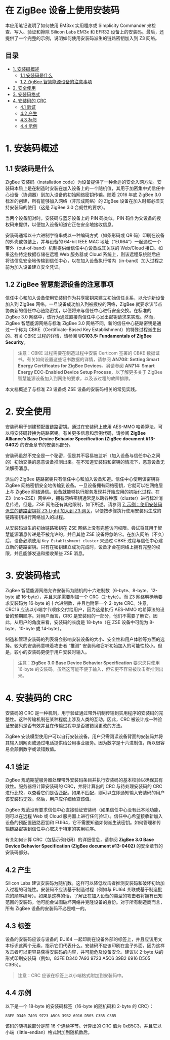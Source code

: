 # 在 ZigBee 设备上使用安装码 <!-- omit in toc -->

本应用笔记说明了如何使用 EM3xx 实用程序或 Simplicity Commander 来检查、写入、验证和擦除 Silicon Labs EM3x 和 EFR32 设备上的安装码。最后，还提供了一个完整的示例，说明如何使用安装码派生的链路密钥加入到 Z3 网络。

## 目录 <!-- omit in toc -->

- [1. 安装码概述](#1-安装码概述)
  - [1.1 安装码是什么](#11-安装码是什么)
  - [1.2 ZigBee 智慧能源设备的注意事项](#12-zigbee-智慧能源设备的注意事项)
- [2. 安全使用](#2-安全使用)
- [3. 安装码格式](#3-安装码格式)
- [4. 安装码的 CRC](#4-安装码的-crc)
  - [4.1 验证](#41-验证)
  - [4.2 产生](#42-产生)
  - [4.3 标签](#43-标签)
  - [4.4 示例](#44-示例)

# 1. 安装码概述

## 1.1 安装码是什么

ZigBee 安装码（installation code）为设备提供了一种合适的安全入网方法。安装码本质上是在制造时安装在加入设备上的一个随机值，其用于加密集中式信任中心设备（协调器）到加入设备的初始网络密钥传输。随着 2016 年底 ZigBee 3.0 标准的创建，所有能够加入网络（非形成网络）的 ZigBee 设备在加入时都必须支持安装码的使用（这是 ZigBee 3.0 合规性的要求）。

当两个设备配对时，安装码与蓝牙设备上的 PIN 码类似。PIN 码作为父设备的授权码来提供，以便加入设备知道它正在安全地接收信息。

安装码通常以十六进制字符串或以一种编码方式（如条形码或 QR 码）印刷在设备的外壳或包装上，并与设备的 64-bit IEEE MAC 地址（“EUI64”）一起通过一个带外（out-of-band）机制提供给信任中心设备或其关联的 Web/Cloud 接口。如果这些特定数据存储在远程 Web 服务器或 Cloud 系统上，则该远程系统随后应将该信息安全地传输到信任中心，以在加入设备执行带内（in-band）加入过程之前为加入设备建立安全凭证。

## 1.2 ZigBee 智慧能源设备的注意事项

信任中心和加入设备使用安装码作为共享密钥来建立初始信任关系，以允许新设备加入到 ZigBee 网络。一旦设备成功加入到被授权的网络，ZigBee 就要求该节点协商新的信任中心链路密钥，以便将来与信任中心进行安全交换。在标准的 ZigBee 3.0 网络中，该行为通过直接向信任中心发出密钥请求来实现。然而，ZigBee 智慧能源网络与标准 ZigBee 3.0 网络不同，新的信任中心链路密钥是通过一个称为 CBKE（Certificate-Based Key Establishment）的特殊过程派生出的。有关 CBKE 过程的详情，请参阅 **UG103.5: Fundamentals of ZigBee Security**。

> 注意：CBKE 过程需要在制造过程中安装 Certicom 签署的 CBKE 数据证书。有关如何设置这些证书数据的详情，请参阅 **AN708: Setting Smart Energy Certificates for ZigBee Devices**。另请参阅 **AN714: Smart Energy ECC-Enabled Device Setup Process**，以了解更多关于 ZigBee 智慧能源设备加入到网络的要求，以及该过程的故障排除。

本文档概述了与标准 Z3 设备或 ZSE 设备的安装码相关的常见实践。

# 2. 安全使用

安装码用于创建预配置链路密钥。通过在安装码上使用 AES-MMO 哈希算法，可以将安装码转换为链路密钥。有关更多信息和示例代码，请参阅 **ZigBee Alliance’s Base Device Behavior Specification (ZigBee document #13-0402)** 的安全章节的安装码部分。

安装码虽然不完全是一个秘密，但是其不容易被监听（加入设备与信任中心之间的）初始交换的恶意设备推测出来。在不知道安装码和密钥的情况下，恶意设备无法解密消息。

派生的 ZigBee 链路密钥只有信任中心和加入设备知道。信任中心使用该密钥将 ZigBee 网络密钥安全地传输到设备。一旦设备拥有网络密钥，它就可以在网络层上与 ZigBee 网络通信。设备就能够执行服务发现并开始应用的初始化过程。在 Z3（non-ZSE）网络中，拥有网络密钥通常足以跨各种簇（cluster）进行标准消息传递。但是，ZSE 网络还有其他限制，如下所述。请参阅 [7. 示例：使用安装码派生的链路密钥将 Z3 Light 加入到 Z3 网关]()，以便按步骤执行使用安装码生成的链路密钥进行网络加入的过程。

从安装码派生的初始链路密钥在 ZSE 网络上没有完整访问权限。尝试将其用于智慧能源消息传递是不被允许的，并且其他 ZSE 设备将忽略它。在加入网络（不久）后，设备必须使用 `Key Establishment cluster` 来通过 CBKE 过程与信任中心建立新的链路密钥。只有在密钥建立成功完成时，设备才会在网络上拥有完整的权限，并且能够发送和接收某些 ZSE 消息。

# 3. 安装码格式

ZigBee 智慧能源网络允许安装码为随机的十六进制数（6-byte、8-byte、12-byte 或 16-byte），并且末尾需要附加一个 CRC（2-byte）。而 Z3 网络明确地要求安装码为 16-byte 的十六进制数，并且也附带一个 2-byte CRC。注意，CRC16 应该以小端字节顺序交付给用户，因为这是执行 AES-MMO 哈希算法的设备的预期顺序。对用户而言，CRC 是安装码的一部分，他们不需要了解它。因此，从用户的角度来看，安装码的长度是 18-byte（在 ZSE 设备中可能为 8-byte、10-byte 或 14-byte）。

制造和管理安装码的列表将会影响安装设备的大小、安全性和用户体验等方面的选择。较大的安装码意味着攻击者 “推测” 安装码和窃听初始加入的可能性较小。但是，较小的安装码更便于用户安装时输入。

> 注意：**ZigBee 3.0 Base Device Behavior Specification** 要求您只使用 16-byte 的安装码。虽然这可能不便于输入，但它更不容易被攻击者推测出来。

# 4. 安装码的 CRC

安装码的 CRC 是一种机制，用于验证通过带外机制传输到实用程序的安装码的完整性。这种传输机制在某种程度上涉及人类的互动。因此，CRC 被设计成一种验证安装码是否有效并且在传输过程中是否被错误更改的方法。

ZigBee 安装模型使用户可以自行安装设备。用户只需阅读设备背面的安装码并将其输入到网页或通过电话提供给公用事业服务。因为数字是十六进制值，所以很容易会颠倒数字或读错数值。

## 4.1 验证

ZigBee 规范期望服务器处理带外安装码条目并执行安装码的基本校验以确保其有效性。服务器将计算安装码的 CRC，并将计算出的 CRC 与待处理安装码的 CRC 进行比较，以查看它们是否匹配。如果不匹配，则可以立即通知输入安装码的用户该安装码无效。然后，用户应仔细检查该值。

ZigBee 规范没有要求信任中心直接验证安装码（如果信任中心没有此本地功能，则可以在远程 Web 或 Cloud 服务器上进行任何验证）。信任中心希望接收新加入设备的预配置链路密钥和 EUI64，它不需要知道如何派生该密钥。如何管理和传输链路密钥到信任中心取决于特定的实用程序。

有关如何计算 CRC（包括示例代码）的详细信息，请参阅 **ZigBee 3.0 Base Device Behavior Specification (ZigBee document #13-0402)** 的安全章节的安装码部分。

## 4.2 产生

Silicon Labs 建议安装码为随机数。这样可以降低攻击者推测安装码和破坏初始加入过程的可能性。安装码不应该基于制造过程（例如与 EUI64 关联或基于制造批次的顺序编号）。如果是这样的话，了解正在加入设备的类型的攻击者将拥有已知范围的安装码，他可能会试图破坏网络并克隆设备的身份。对于所有制造商而言，所有 ZigBee 设备的安装码不必是唯一的。

## 4.3 标签

设备的安装码应该与设备的 EUI64 一起印刷在设备外部的标签上，并且应该用文本标识这两个元素，指示它们代表什么。安装码不应该印刷在盒子外面，因为这样攻击者可以更容易获得安装码的内容，并可能危及设备安全。建议以 2-byte 块的形式印刷安装码（例如，83FE D340 7A93 9723 A5C6 39B2 6916 D505 C3B5）。

> 注意：CRC 应该在标签上以小端格式附加到安装码中。

## 4.4 示例

以下是一个 18-byte 的安装码标签（16-byte 的随机码和 2-byte 的 CRC）：

```
83FE D340 7A93 9723 A5C6 39B2 6916 D505 C3B5 C3B5
```

该码的随机数部分是前 16 个连续字节。计算出的 CRC 值为 0xB5C3，并且它以小端（little-endian）格式附加到随机数后。

